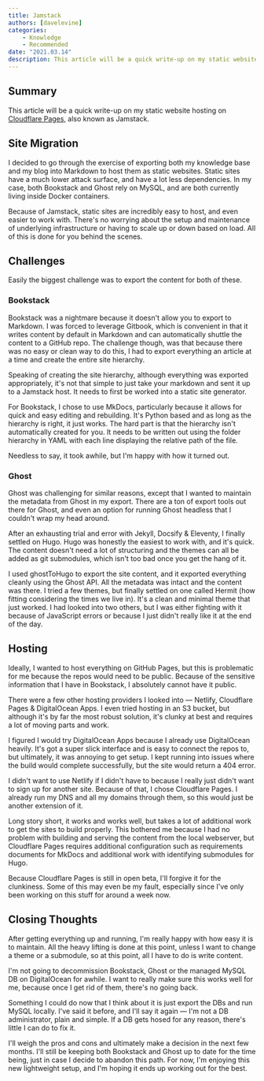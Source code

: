 ```yaml
---
title: Jamstack
authors: [davelevine]
categories:
    - Knowledge
    - Recommended
date: "2021.03.14"
description: This article will be a quick write-up on my static website hosting on Cloudflare Pages, also known as Jamstack.
---
```



## Summary

This article will be a quick write-up on my static website hosting on [Cloudflare Pages](https://pages.cloudflare.com), also known as Jamstack.

<!-- more -->

## Site Migration

I decided to go through the exercise of exporting both my knowledge base and my blog into Markdown to host them as static websites. Static sites have a much lower attack surface, and have a lot less dependencies. In my case, both Bookstack and Ghost rely on MySQL, and are both currently living inside Docker containers.

Because of Jamstack, static sites are incredibly easy to host, and even easier to work with. There's no worrying about the setup and maintenance of underlying infrastructure or having to scale up or down based on load. All of this is done for you behind the scenes.

## Challenges

Easily the biggest challenge was to export the content for both of these.

### Bookstack

Bookstack was a nightmare because it doesn't allow you to export to Markdown. I was forced to leverage Gitbook, which is convenient in that it writes content by default in Markdown and can automatically shuttle the content to a GitHub repo. The challenge though, was that because there was no easy or clean way to do this, I had to export everything an article at a time and create the entire site hierarchy.

Speaking of creating the site hierarchy, although everything was exported appropriately, it's not that simple to just take your markdown and sent it up to a Jamstack host. It needs to first be worked into a static site generator.

For Bookstack, I chose to use MkDocs, particularly because it allows for quick and easy editing and rebuilding. It's Python based and as long as the hierarchy is right, it just works. The hard part is that the hierarchy isn't automatically created for you. It needs to be written out using the folder hierarchy in YAML with each line displaying the relative path of the file.

Needless to say, it took awhile, but I'm happy with how it turned out.

### Ghost

Ghost was challenging for similar reasons, except that I wanted to maintain the metadata from Ghost in my export. There are a ton of export tools out there for Ghost, and even an option for running Ghost headless that I couldn't wrap my head around.

After an exhausting trial and error with Jekyll, Docsify & Eleventy, I finally settled on Hugo. Hugo was honestly the easiest to work with, and it's quick. The content doesn't need a lot of structuring and the themes can all be added as git submodules, which isn't too bad once you get the hang of it.

I used ghostToHugo to export the site content, and it exported everything cleanly using the Ghost API. All the metadata was intact and the content was there. I tried a few themes, but finally settled on one called Hermit (how fitting considering the times we live in). It's a clean and minimal theme that just worked. I had looked into two others, but I was either fighting with it because of JavaScript errors or because I just didn't really like it at the end of the day.

## Hosting

Ideally, I wanted to host everything on GitHub Pages, but this is problematic for me because the repos would need to be public. Because of the sensitive information that I have in Bookstack, I absolutely cannot have it public.

There were a few other hosting providers I looked into — Netlify, Cloudflare Pages & DigitalOcean Apps. I even tried hosting in an S3 bucket, but although it's by far the most robust solution, it's clunky at best and requires a lot of moving parts and work.

I figured I would try DigitalOcean Apps because I already use DigitalOcean heavily. It's got a super slick interface and is easy to connect the repos to, but ultimately, it was annoying to get setup. I kept running into issues where the build would complete successfully, but the site would return a 404 error.

I didn't want to use Netlify if I didn't have to because I really just didn't want to sign up for another site. Because of that, I chose Cloudflare Pages. I already run my DNS and all my domains through them, so this would just be another extension of it.

Long story short, it works and works well, but takes a lot of additional work to get the sites to build properly. This bothered me because I had no problem with building and serving the content from the local webserver, but Cloudflare Pages requires additional configuration such as requirements documents for MkDocs and additional work with identifying submodules for Hugo.

Because Cloudflare Pages is still in open beta, I'll forgive it for the clunkiness. Some of this may even be my fault, especially since I've only been working on this stuff for around a week now.

## Closing Thoughts

After getting everything up and running, I'm really happy with how easy it is to maintain. All the heavy lifting is done at this point, unless I want to change a theme or a submodule, so at this point, all I have to do is write content.

I'm not going to decommission Bookstack, Ghost or the managed MySQL DB on DigitalOcean for awhile. I want to really make sure this works well for me, because once I get rid of them, there's no going back.

Something I could do now that I think about it is just export the DBs and run MySQL locally. I've said it before, and I'll say it again — I'm not a DB administrator, plain and simple. If a DB gets hosed for any reason, there's little I can do to fix it.

I'll weigh the pros and cons and ultimately make a decision in the next few months. I'll still be keeping both Bookstack and Ghost up to date for the time being, just in case I decide to abandon this path. For now, I'm enjoying this new lightweight setup, and I'm hoping it ends up working out for the best.
